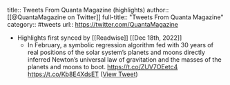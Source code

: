 title:: Tweets From Quanta Magazine (highlights)
author:: [[@QuantaMagazine on Twitter]]
full-title:: "Tweets From Quanta Magazine"
category:: #tweets
url:: https://twitter.com/QuantaMagazine

- Highlights first synced by [[Readwise]] [[Dec 18th, 2022]]
	- In February, a symbolic regression algorithm fed with 30 years of real positions of the solar system’s planets and moons directly inferred Newton’s universal law of gravitation and the masses of the planets and moons to boot. https://t.co/ZUV7OEetc4 https://t.co/Kb8E4XdsET ([View Tweet](https://twitter.com/QuantaMagazine/status/1553119701655494656))